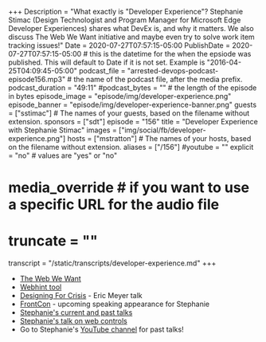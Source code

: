 +++
Description = "What exactly is \"Developer Experience\"? Stephanie Stimac (Design Technologist and Program Manager for Microsoft Edge Developer Experiences) shares what DevEx is, and why it matters. We also discuss The Web We Want initiative and maybe even try to solve work item tracking issues!"
Date = 2020-07-27T07:57:15-05:00
PublishDate = 2020-07-27T07:57:15-05:00 # this is the datetime for the when the epsiode was published. This will default to Date if it is not set. Example is "2016-04-25T04:09:45-05:00"
podcast_file = "arrested-devops-podcast-episode156.mp3" # the name of the podcast file, after the media prefix.
podcast_duration = "49:11"
#podcast_bytes = "" # the length of the episode in bytes
episode_image = "episode/img/developer-experience.png"
episode_banner = "episode/img/developer-experience-banner.png"
guests = ["sstimac"] # The names of your guests, based on the filename without extension.
sponsors = ["sdt"]
episode = "156"
title = "Developer Experience with Stephanie Stimac"
images = ["img/social/fb/developer-experience.png"]
hosts = ["mstratton"] # The names of your hosts, based on the filename without extension.
aliases = ["/156"]
#youtube = ""
explicit = "no" # values are "yes" or "no"
# media_override # if you want to use a specific URL for the audio file
# truncate = ""
transcript = "/static/transcripts/developer-experience.md"
+++

- [The Web We Want](https://webwewant.fyi)
- [Webhint tool](https://webhint.io/)
- [Designing For Crisis](https://aneventapart.com/news/post/eric-meyer-designing-for-crisis) - Eric Meyer talk
- [FrontCon](https://2020.frontcon.com/speaker/stephanie-stimac/) - upcoming speaking appearance for Stephanie
- [Stephanie's current and past talks](https://stephaniestimac.com/speaking)
- [Stephanie's talk on web controls](https://www.youtube.com/watch?v=b7Oke8pd6uE)
- Go to Stephanie's [YouTube channel](https://www.youtube.com/channel/UCO6Clt5KKCZmvgJKSbm4iBA) for past talks!
